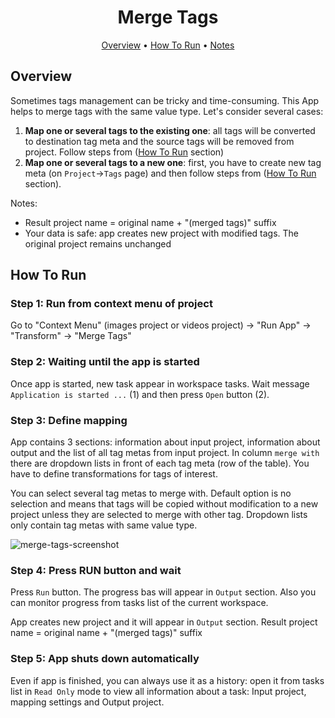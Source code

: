 <div align="center" markdown> 

# Merge Tags
  
<p align="center">

  <a href="#Overview">Overview</a> •
  <a href="#How-To-Run">How To Run</a> •
  <a href="#Notes">Notes</a>
</p>

</div>

## Overview 

Sometimes tags management can be tricky and time-consuming. This App helps to merge tags with the same value type. Let's consider several cases:

1. **Map one or several tags to the existing one**: all tags will be converted to destination tag meta and the source tags will be removed from project. Follow steps from (<a href="#How-To-Run">How To Run</a> section) 
2. **Map one or several tags to a new one**: first, you have to create new tag meta (on `Project`->`Tags` page) and then follow steps from (<a href="#How-To-Run">How To Run</a> section).

Notes:
- Result project name = original name + "(merged tags)" suffix
- Your data is safe: app creates new project with modified tags. The original project remains unchanged


## How To Run

### Step 1: Run from context menu of project

Go to "Context Menu" (images project or videos project) -> "Run App" -> "Transform" -> "Merge Tags"

### Step 2:  Waiting until the app is started
Once app is started, new task appear in workspace tasks. Wait message `Application is started ...` (1) and then press `Open` button (2).

### Step 3: Define mapping

App contains 3 sections: information about input project, information about output and the list of all tag metas from input project. In column `merge with` there are dropdown lists in front of each tag meta (row of the table). You have to define transformations for tags of interest. 

You can select several tag metas to merge with. Default option is no selection and means that tags will be copied without modification to a new project unless they are selected to merge with other tag. Dropdown lists only contain tag metas with same value type.

![merge-tags-screenshot](https://user-images.githubusercontent.com/61844772/230071348-8f8a049e-b334-41dd-be83-37753323ffea.png)

### Step 4: Press RUN button and wait

Press `Run` button. The progress bas will appear in `Output` section. Also you can monitor progress from tasks list of the current workspace.

App creates new project and it will appear in `Output` section. Result project name = original name + "(merged tags)" suffix

### Step 5: App shuts down automatically

Even if app is finished, you can always use it as a history: open it from tasks list in `Read Only` mode to view all information about a task: Input project, mapping settings and Output project. 
